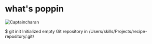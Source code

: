 # <h1> what's poppin </h1>
![Captaincharan](https://github.com/Exp-Communicate-Using-Markdown-Cohort-1/series-communicate-using-markdown-captaincharan/assets/165760543/d9e1f319-e567-4254-b532-24711ec37614)


$ git init
Initialized empty Git repository in /Users/skills/Projects/recipe-repository/.git/
